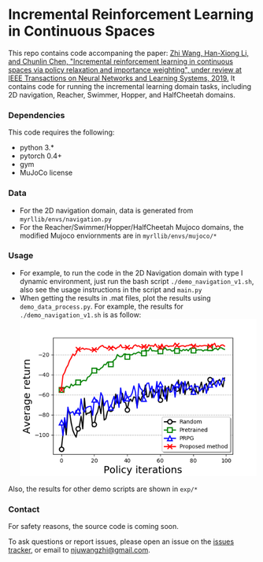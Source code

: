 # Incremental Reinforcement Learning in Continuous Spaces

This repo contains code accompaning the paper: [Zhi Wang, Han-Xiong Li, and Chunlin Chen, "Incremental reinforcement learning in continuous spaces via policy relaxation and importance weighting", under review at IEEE Transactions on Neural Networks and Learning Systems, 2019.](https://ieeexplore.ieee.org/xpl/RecentIssue.jsp?punumber=5962385)
It contains code for running the incremental learning domain tasks, including 2D navigation, Reacher, Swimmer, Hopper, and HalfCheetah domains.

### Dependencies
This code requires the following:
* python 3.\*
* pytorch 0.4+
* gym
* MuJoCo license

### Data
* For the 2D navigation domain, data is generated from `myrllib/envs/navigation.py`
* For the Reacher/Swimmer/Hopper/HalfCheetah Mujoco domains, the modified Mujoco enviornments are in `myrllib/envs/mujoco/*`

### Usage 
* For example, to run the code in the 2D Navigation domain with type I dynamic environment, just run the bash script `./demo_navigation_v1.sh`, also see the usage instructions in the script and `main.py`
* When getting the results in .mat files, plot the results using `demo_data_process.py`. For example, the results for `./demo_navigation_v1.sh` is as follow:
![experimental results for navigation domain](https://github.com/HeyuanMingong/irl_cs/blob/master/exp/demo_navigation_v1.png)

Also, the results for other demo scripts are shown in `exp/*`

### Contact 
For safety reasons, the source code is coming soon.

To ask questions or report issues, please open an issue on the [issues tracker](https://github.com/HeyuanMingong/irl_cs/issues), or email to njuwangzhi@gmail.com.
 


